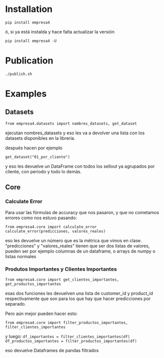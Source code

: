 # Installation
`pip install empresa4`

ó, si ya está instalda y hace falta actualizar la versión

`pip install empresa4 -U`


# Publication
`./publish.sh`

# Examples
## Datasets
`from empresa4.datasets import nombres_datasets, get_dataset`

ejecutan nombres_datasets y eso les va a devolver una lista con los datasets disponibles en la librería. 

después hacen por ejemplo

`get_dataset("01_por_cliente")`

y eso les devuelve un DataFrame con todos los sellout ya agrupados por cliente, con periodo y todo lo demás.

## Core
### Calculate Error
Para usar las fórmulas de accuracy que nos pasaron, y que no cometamos errores como nos estuvo pasando:

`from empresa4.core import calculate_error`
`calculate_error(predicciones, valores_reales)`

eso les devuelve un número que es la métrica que vimos en clase. "predicciones" y "valores_reales" tienen que ser dos listas de valores, pueden ser por ejemplo columnas de un dataframe, o arrays de numpy o listas normales

### Produtos Importantes y Clientes Importantes
`from empresa4.core import get_clientes_importantes, get_productos_importantes`

esas dos funciones les devuelven una lista de customer_id y product_id respectivamente que son para los que hay que hacer predicciones por separado. 

Pero aún mejor pueden hacer esto:

`from empresa4.core import filter_productos_importantes, filter_clientes_importantes`

y luego:
`df_importantes = filter_clientes_importantes(df)`
`df_productos_importantes = filter_productos_importantes(df)`

eso devuelve Dataframes de pandas filtrados
